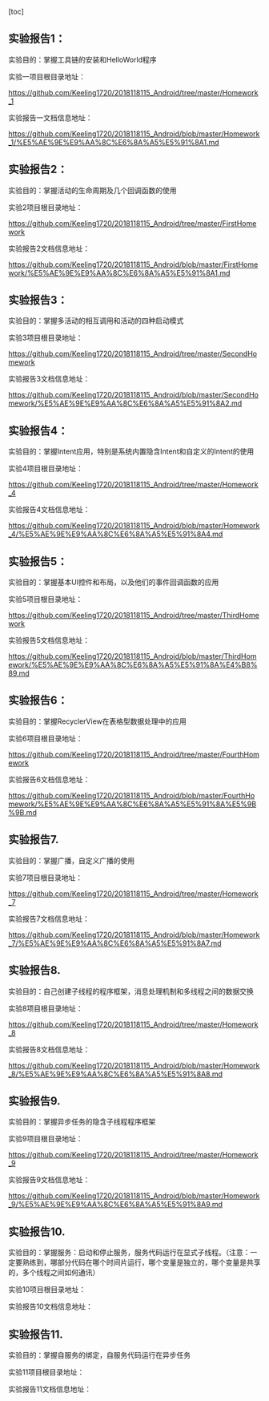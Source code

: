 [toc]

## 实验报告1：

实验目的：掌握工具链的安装和HelloWorld程序

实验一项目根目录地址：

https://github.com/Keeling1720/2018118115_Android/tree/master/Homework_1

实验报告一文档信息地址：

https://github.com/Keeling1720/2018118115_Android/blob/master/Homework_1/%E5%AE%9E%E9%AA%8C%E6%8A%A5%E5%91%8A1.md



## 实验报告2：

实验目的：掌握活动的生命周期及几个回调函数的使用

实验2项目根目录地址：

https://github.com/Keeling1720/2018118115_Android/tree/master/FirstHomework

实验报告2文档信息地址：

https://github.com/Keeling1720/2018118115_Android/blob/master/FirstHomework/%E5%AE%9E%E9%AA%8C%E6%8A%A5%E5%91%8A1.md



## 实验报告3：

实验目的：掌握多活动的相互调用和活动的四种启动模式

实验3项目根目录地址：

https://github.com/Keeling1720/2018118115_Android/tree/master/SecondHomework

实验报告3文档信息地址：

https://github.com/Keeling1720/2018118115_Android/blob/master/SecondHomework/%E5%AE%9E%E9%AA%8C%E6%8A%A5%E5%91%8A2.md



## 实验报告4：

实验目的：掌握Intent应用，特别是系统内置隐含Intent和自定义的Intent的使用

实验4项目根目录地址：

https://github.com/Keeling1720/2018118115_Android/tree/master/Homework_4

实验报告4文档信息地址：

https://github.com/Keeling1720/2018118115_Android/blob/master/Homework_4/%E5%AE%9E%E9%AA%8C%E6%8A%A5%E5%91%8A4.md



## 实验报告5：

实验目的：掌握基本UI控件和布局，以及他们的事件回调函数的应用

实验5项目根目录地址：

https://github.com/Keeling1720/2018118115_Android/tree/master/ThirdHomework

实验报告5文档信息地址：

https://github.com/Keeling1720/2018118115_Android/blob/master/ThirdHomework/%E5%AE%9E%E9%AA%8C%E6%8A%A5%E5%91%8A%E4%B8%89.md



## 实验报告6：

实验目的：掌握RecyclerView在表格型数据处理中的应用

实验6项目根目录地址：

https://github.com/Keeling1720/2018118115_Android/tree/master/FourthHomework

实验报告6文档信息地址：

https://github.com/Keeling1720/2018118115_Android/blob/master/FourthHomework/%E5%AE%9E%E9%AA%8C%E6%8A%A5%E5%91%8A%E5%9B%9B.md



## 实验报告7.

实验目的：掌握广播，自定义广播的使用

实验7项目根目录地址：

https://github.com/Keeling1720/2018118115_Android/tree/master/Homework_7

实验报告7文档信息地址：

https://github.com/Keeling1720/2018118115_Android/blob/master/Homework_7/%E5%AE%9E%E9%AA%8C%E6%8A%A5%E5%91%8A7.md



## 实验报告8.

实验目的：自己创建子线程的程序框架，消息处理机制和多线程之间的数据交换

实验8项目根目录地址：

https://github.com/Keeling1720/2018118115_Android/tree/master/Homework_8

实验报告8文档信息地址：

https://github.com/Keeling1720/2018118115_Android/blob/master/Homework_8/%E5%AE%9E%E9%AA%8C%E6%8A%A5%E5%91%8A8.md



## 实验报告9.

实验目的：掌握异步任务的隐含子线程程序框架

实验9项目根目录地址：

https://github.com/Keeling1720/2018118115_Android/tree/master/Homework_9

实验报告9文档信息地址：

https://github.com/Keeling1720/2018118115_Android/blob/master/Homework_9/%E5%AE%9E%E9%AA%8C%E6%8A%A5%E5%91%8A9.md

## 实验报告10.

实验目的：掌握服务：启动和停止服务，服务代码运行在显式子线程。（注意：一定要熟练到，哪部分代码在哪个时间片运行，哪个变量是独立的，哪个变量是共享的，多个线程之间如何通讯）

实验10项目根目录地址：



实验报告10文档信息地址：



## 实验报告11.

实验目的：掌握自服务的绑定，自服务代码运行在异步任务

实验11项目根目录地址：



实验报告11文档信息地址：

